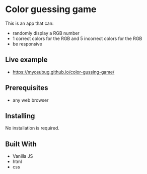 # Color guessing game

This is an app that can:

* randomly display a RGB number
* 1 correct colors for the RGB and 5 incorrect colors for the RGB
* be responsive

## Live example

* https://myosubug.github.io/color-gussing-game/

## Prerequisites

* any web browser

## Installing

No installation is required.

## Built With

* Vanilla JS
* html
* css
